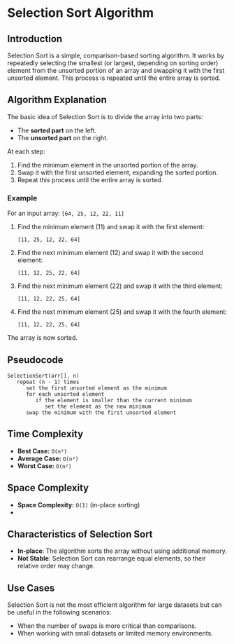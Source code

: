 # Selection Sort Algorithm

## Introduction

Selection Sort is a simple, comparison-based sorting algorithm. It works by repeatedly selecting the smallest (or largest, depending on sorting order) element from the unsorted portion of an array and swapping it with the first unsorted element. This process is repeated until the entire array is sorted.

## Algorithm Explanation

The basic idea of Selection Sort is to divide the array into two parts:
- The **sorted part** on the left.
- The **unsorted part** on the right.

At each step:
1. Find the minimum element in the unsorted portion of the array.
2. Swap it with the first unsorted element, expanding the sorted portion.
3. Repeat this process until the entire array is sorted.

### Example

For an input array: `[64, 25, 12, 22, 11]`

1. Find the minimum element (11) and swap it with the first element:

    ```plaintext
    [11, 25, 12, 22, 64]
    ```

2. Find the next minimum element (12) and swap it with the second element:

    ```plaintext
    [11, 12, 25, 22, 64]
    ```

3. Find the next minimum element (22) and swap it with the third element:

    ```plaintext
    [11, 12, 22, 25, 64]
    ```

4. Find the next minimum element (25) and swap it with the fourth element:

    ```plaintext
    [11, 12, 22, 25, 64]
    ```

The array is now sorted.

## Pseudocode

```plaintext
SelectionSort(arr[], n)
   repeat (n - 1) times
      set the first unsorted element as the minimum
      for each unsorted element
         if the element is smaller than the current minimum
            set the element as the new minimum
      swap the minimum with the first unsorted element
```
## Time Complexity

- **Best Case:** `O(n²)`
- **Average Case:** `O(n²)`
- **Worst Case:** `O(n²)`

## Space Complexity

- **Space Complexity:** `O(1)` (in-place sorting)
- 
## Characteristics of Selection Sort

- **In-place**: The algorithm sorts the array without using additional memory.
- **Not Stable**: Selection Sort can rearrange equal elements, so their relative order may change.

## Use Cases

Selection Sort is not the most efficient algorithm for large datasets but can be useful in the following scenarios:
- When the number of swaps is more critical than comparisons.
- When working with small datasets or limited memory environments.
